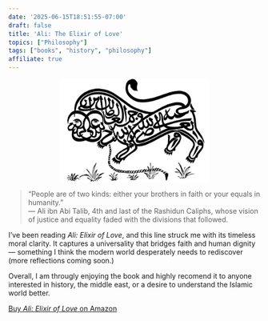 ```yaml
---
date: '2025-06-15T18:51:55-07:00'
draft: false
title: 'Ali: The Elixir of Love'
topics: ["Philosophy"]
tags: ["books", "history", "philosophy"]
affiliate: true
---
```

<img src="ali-calligraphy-lion.jpg" alt="Ali calligraphy lion" style="max-width: 300px; display: block; margin: 0 auto; border-radius: 8px;">

> “People are of two kinds: either your brothers in faith or your equals in humanity.”  
> —  Ali ibn Abi Talib, 4th and last of the Rashidun Caliphs, whose vision of justice and equality faded with the divisions that followed.

I’ve been reading *Ali: Elixir of Love*, and this line struck me with its timeless moral clarity. It captures a universality that bridges faith and human dignity — something I think the modern world desperately needs to rediscover (more reflections coming soon.)

Overall, I am througly enjoying the book and highly recomend it to anyone interested in history, the middle east, or a desire to understand the Islamic world better. 

[Buy *Ali: Elixir of Love* on Amazon](https://amzn.to/44mkrPb)
